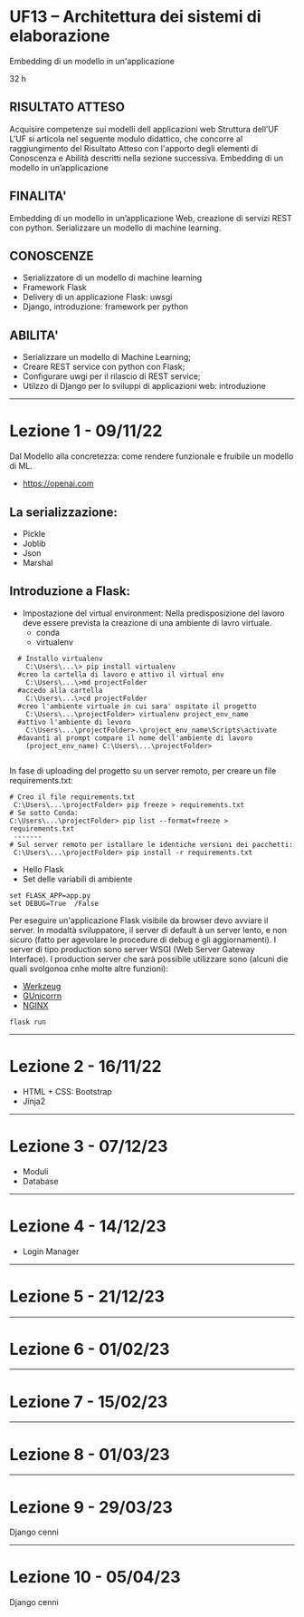 # UF13 – Architettura dei sistemi di elaborazione
Embedding di un modello in un'applicazione 
</b>

32 h <br>
## RISULTATO ATTESO
Acquisire competenze sui modelli dell applicazioni web
Struttura dell’UF
L'UF si articola nel seguente modulo didattico, che concorre al raggiungimento del Risultato Atteso con l'apporto degli elementi di Conoscenza e Abilità descritti nella sezione successiva.
 Embedding di un modello in un’applicazione


## FINALITA' 
 Embedding di un modello in un’applicazione Web,  creazione di servizi REST con python. Serializzare un modello di machine learning.

## CONOSCENZE

- Serializzatore di un modello di machine learning
- Framework Flask
- Delivery di un applicazione Flask: uwsgi
- Django, introduzione: framework per python

## ABILITA'
- Serializzare un modello di Machine Learning;
- Creare REST service con python con Flask;
- Configurare uwgi per il rilascio di REST service;
- Utilzzo di Django per lo sviluppi di applicazioni web: introduzione
 ********
# Lezione 1 - 09/11/22
Dal Modello alla concretezza: come rendere funzionale e fruibile un modello di ML.
- https://openai.com

## La serializzazione:
- Pickle
- Joblib
- Json
- Marshal

## Introduzione a Flask:
* Impostazione del virtual environment:
Nella predisposizione del lavoro deve essere prevista la creazione di una ambiente di lavro virtuale.
  * conda
  * virtualenv
```commandline
  # Installo virtualenv
    C:\Users\...\> pip install virtualenv
  #creo la cartella di lavoro e attivo il virtual env
    C:\Users\...\>md projectFolder
  #accedo alla cartella
    C:\Users\...\>cd projectFolder
  #creo l'ambiente virtuale in cui sara' ospitato il progetto
    C:\Users\...\projectFolder> virtualenv project_env_name
  #attivo l'ambiente di levoro
    C:\Users\...\projectFolder>.\project_env_name\Scripts\activate
  #davanti al prompt compare il nome dell'ambiente di lavoro 
    (project_env_name) C:\Users\...\projectFolder>    
  
  ```
In fase di uploading del progetto su un server remoto, per creare un file requirements.txt:
```commandline
# Creo il file requirements.txt
 C:\Users\...\projectFolder> pip freeze > requirements.txt
# Se sotto Conda:
C:\Users\...\projectFolder> pip list --format=freeze > requirements.txt 
 -------
# Sul server remoto per istallare le identiche versioni dei pacchetti:
 C:\Users\...\projectFolder> pip install -r requirements.txt
```

* Hello Flask
* Set delle variabili di ambiente
```commandline
set FLASK_APP=app.py
set DEBUG=True  /False
 ```
Per eseguire un'applicazione Flask visibile da browser devo avviare il server. In modaltà sviluppatore, 
il server di default à un server lento, e non sicuro (fatto per agevolare le procedure di debug e gli aggiornamenti). 
I server di tipo production sono server WSGI (Web Server Gateway Interface). I production server che sarà possibile 
utilizzare sono (alcuni die quali svolgonoa cnhe molte altre funzioni):
  * [Werkzeug](https://pypi.org/project/Werkzeug/)
  * [GUnicorrn](https://gunicorn.org)
  * [NGINX](https://www.nginx.com)
```commandline
flask run
```

********
# Lezione 2 - 16/11/22
* HTML + CSS: Bootstrap
* Jinja2
********
# Lezione 3 - 07/12/23
* Moduli
* Database
********
# Lezione 4 - 14/12/23
* Login Manager
********
# Lezione 5 - 21/12/23

********
# Lezione 6 - 01/02/23
********
# Lezione 7 - 15/02/23
********
# Lezione 8 - 01/03/23
********
# Lezione 9 - 29/03/23
Django cenni
********
# Lezione 10 - 05/04/23
Django cenni

